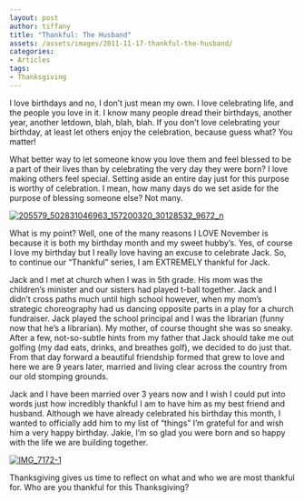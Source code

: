 ```yaml
---
layout: post
author: tiffany
title: "Thankful: The Husband"
assets: /assets/images/2011-11-17-thankful-the-husband/
categories: 
- Articles
tags: 
- Thanksgiving
---
```


I love birthdays and no, I don’t just mean my own. I love celebrating life, and the people you love in it. I know many people dread their birthdays, another year, another letdown, blah, blah, blah. If you don’t love celebrating your birthday, at least let others enjoy the celebration, because guess what? You matter!

What better way to let someone know you love them and feel blessed to be a part of their lives than by celebrating the very day they were born? I love making others feel special. Setting aside an entire day just for this purpose is worthy of celebration. I mean, how many days do we set aside for the purpose of blessing someone else? Not many.

[![](jekyll_uploads/2011/11/205579_502831046963_157200320_30128532_9672_n-325x479.jpg "205579_502831046963_157200320_30128532_9672_n")](http://www.sweetpeonies.com/2011/11/thankful-the-husband/205579_502831046963_157200320_30128532_9672_n/)

What is my point? Well, one of the many reasons I LOVE November is because it is both my birthday month and my sweet hubby’s. Yes, of course I love my birthday but I really love having an excuse to celebrate Jack. So, to continue our “Thankful” series, I am EXTREMELY thankful for Jack.

Jack and I met at church when I was in 5th grade. His mom was the children’s minister and our sisters had played t-ball together. Jack and I didn’t cross paths much until high school however, when my mom’s strategic choreography had us dancing opposite parts in a play for a church fundraiser. Jack played the school principal and I was the librarian (funny now that he’s a librarian). My mother, of course thought she was so sneaky. After a few, not-so-subtle hints from my father that Jack should take me out golfing (my dad eats, drinks, and breathes golf), we decided to do just that. From that day forward a beautiful friendship formed that grew to love and here we are 9 years later, married and living clear across the country from our old stomping grounds.

Jack and I have been married over 3 years now and I wish I could put into words just how incredibly thankful I am to have him as my best friend and husband. Although we have already celebrated his birthday this month, I wanted to officially add him to my list of “things” I’m grateful for and wish him a very happy birthday. Jakie, I’m so glad you were born and so happy with the life we are building together.

[![](jekyll_uploads/2011/11/IMG_7172-1-575x383.jpg "IMG_7172-1")](http://www.sweetpeonies.com/2011/11/thankful-the-husband/img_7172-1/)

Thanksgiving gives us time to reflect on what and who we are most thankful for. Who are you thankful for this Thanksgiving?